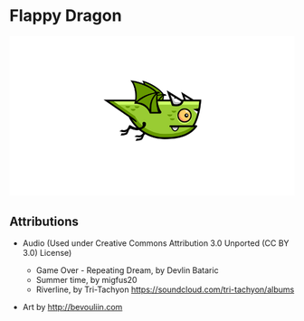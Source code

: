 # Flappy Dragon  

![*Flap Flap*](resources/flappy-dragon-sprite-sheets.gif)

## Attributions  

- Audio (Used under Creative Commons Attribution 3.0 Unported (CC BY 3.0) License)
  - Game Over - Repeating Dream, by Devlin Bataric  
  - Summer time, by migfus20  
  - Riverline, by Tri-Tachyon https://soundcloud.com/tri-tachyon/albums

- Art by http://bevouliin.com
